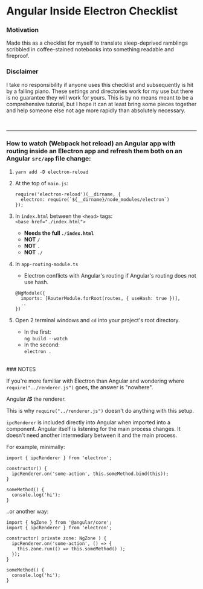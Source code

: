 # Angular Inside Electron Checklist

### Motivation
Made this as a checklist for myself to translate sleep-deprived ramblings scribbled in coffee-stained notebooks into something readable and fireproof.


### Disclaimer
I take no responsibility if anyone uses this checklist and subsequently is hit by a falling piano. These settings and directories work for my use but there is no guarantee they will work for yours. This is by no means meant to be a comprehensive tutorial, but I hope it can at least bring some pieces together and help someone else not age more rapidly than absolutely necessary.

<br>
<hr>

### How to watch (Webpack hot reload) an Angular app with routing inside an Electron app and refresh them both on an Angular `src/app` file change: 

1. `yarn add -D electron-reload`

2.  At the top of `main.js`:
    ```
    require('electron-reload')(__dirname, {
      electron: require(`${__dirname}/node_modules/electron`)
    });
    ```

3. In `index.html` between the `<head>` tags:  
  `<base href="./index.html">`
      - **Needs the full `./index.html`**
      - **NOT** `/`
      - **NOT** `.`
      - **NOT** `./`

4. In `app-routing-module.ts`  
    - Electron conflicts with Angular's routing if Angular's routing does not use hash.
    ```
    @NgModule({
      imports: [RouterModule.forRoot(routes, { useHash: true })],
      ..
    })
    ```

5. Open 2 terminal windows and `cd` into your project's root directory.  
    - In the first:  
    `ng build --watch`
    - In the second:  
    `electron .`

<br>
### NOTES

If you're more familiar with Electron than Angular and wondering where `require("../renderer.js")` goes, the answer is "nowhere".

Angular _**IS**_ the renderer.

This is why `require("../renderer.js")` doesn't do anything with this setup.

`ipcRenderer` is included directly into Angular when imported into a component. Angular itself is listening for the main process changes. It doesn't need another intermediary between it and the main process.

For example, minimally:
```
import { ipcRenderer } from 'electron';

constructor() {
  ipcRenderer.on('some-action', this.someMethod.bind(this));
}

someMethod() {
  console.log('hi');
}
```
..or another way:
```
import { NgZone } from '@angular/core';
import { ipcRenderer } from 'electron';

constructor( private zone: NgZone ) {
  ipcRenderer.on('some-action', () => {
    this.zone.run(() => this.someMethod() );
  });
}

someMethod() {
  console.log('hi');
}

```


